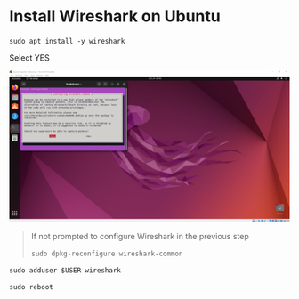 # Install Wireshark on Ubuntu

```shell
sudo apt install -y wireshark
```

Select YES

![Select YES](select-yes.png)

> If not prompted to configure Wireshark in the previous step
> 
> ```shell
> sudo dpkg-reconfigure wireshark-common
> ```

``` shell
sudo adduser $USER wireshark
```

```shell
sudo reboot
```
